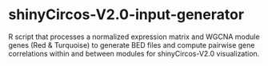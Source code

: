# shinyCircos-V2.0-input-generator
R script that processes a normalized expression matrix and WGCNA module genes (Red &amp; Turquoise) to generate BED files and compute pairwise gene correlations within and between modules for shinyCircos-V2.0 visualization.
